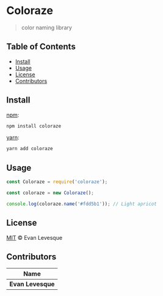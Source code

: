# Coloraze

> color naming library

## Table of Contents

- [Install](#install)
- [Usage](#usage)
- [License](#license)
- [Contributors](#contributors)

## Install

[npm][]:

```sh
npm install coloraze
```

[yarn][]:

```sh
yarn add coloraze
```

## Usage

```js
const Coloraze = require('coloraze');

const coloraze = new Coloraze();

console.log(coloraze.name('#fdd5b1')); // Light apricot
```

## License

[MIT](LICENSE) © Evan Levesque

## Contributors

| Name              |
| ----------------- |
| **Evan Levesque** |

##

[npm]: https://www.npmjs.com/
[yarn]: https://yarnpkg.com/
